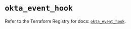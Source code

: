 # `okta_event_hook`

Refer to the Terraform Registry for docs: [`okta_event_hook`](https://registry.terraform.io/providers/okta/okta/4.9.1/docs/resources/event_hook).
